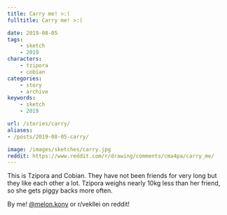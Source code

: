 ```yaml
---
title: Carry me! >:(
fulltitle: Carry me! >:(

date: 2019-08-05
tags:
    - sketch
    - 2019
characters:
    - tzipora
    - cobian
categories:
    - story
    - archive
keywords:
    - sketch
    - 2019

url: /stories/carry/
aliases:
- /posts/2019-08-05-carry/

image: /images/sketches/carry.jpg
reddit: https://www.reddit.com/r/drawing/comments/cma4pa/carry_me/
---
```

This is Tzipora and Cobian. They have not been friends for very long but they like each other a lot. Tzipora weighs nearly 10kg less than her friend, so she gets piggy backs more often.

By me! [@melon.kony](https://www.instagram.com/melon.kony/) or r/vekllei on reddit!
